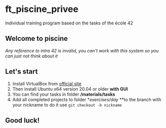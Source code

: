 # ft_piscine_privee
Individual training program based on the tasks of the école 42

## Welcome to piscine   
*Any reference to intra 42 is invalid, you can't work with this system so you can just not think about it*  

## Let's start  
1. Install VirtualBox from [official site](https://link-url-here.org)  
2. Then install Ubuntu x64 version 20.04 or older **with GUI**  
3. You can find your tasks in folder **/materials/tasks**  
4. Add all completed projects to folder **exercises/day* **to the branch with your nickname to do it use `git checkout -b nickname`  

## Good luck!
